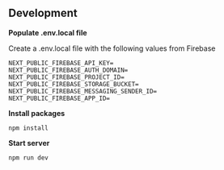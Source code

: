 ## Development

**Populate .env.local file**

Create a .env.local file with the following values from Firebase

```
NEXT_PUBLIC_FIREBASE_API_KEY=
NEXT_PUBLIC_FIREBASE_AUTH_DOMAIN=
NEXT_PUBLIC_FIREBASE_PROJECT_ID=
NEXT_PUBLIC_FIREBASE_STORAGE_BUCKET=
NEXT_PUBLIC_FIREBASE_MESSAGING_SENDER_ID=
NEXT_PUBLIC_FIREBASE_APP_ID=
```

**Install packages**

`npm install`

**Start server**

`npm run dev`
